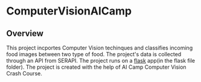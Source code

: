# ComputerVisionAICamp

## Overview
This project incportes Computer Vision techinques and classifies incoming food images between two type of food. The project's data is collected through an API from SERAPI. The project runs on a [flask](https://replit.com/@dhand33p/indian-food-detect?v=1) app(in the flask file folder). The project is created with the help of AI Camp Computer Vision Crash Course. 
